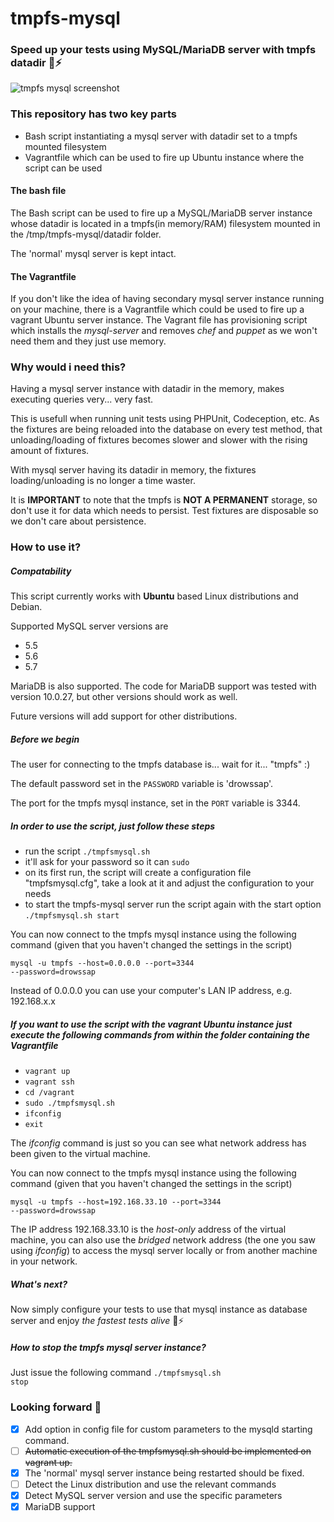 # tmpfs-mysql

### Speed up your tests using MySQL/MariaDB server with tmpfs datadir :runner::zap:

![tmpfs mysql screenshot](http://martingeorg.github.io/tmpfsmysqlscreen-06-2017.png)

### This repository has two key parts
- Bash script instantiating a mysql server with datadir set to a tmpfs mounted filesystem
- Vagrantfile which can be used to fire up Ubuntu instance where the script can be used


#### The bash file
The Bash script can be used to fire up a MySQL/MariaDB server instance whose datadir is located
in a tmpfs(in memory/RAM) filesystem mounted in the /tmp/tmpfs-mysql/datadir folder.

The 'normal' mysql server is kept intact.


#### The Vagrantfile
If you don't like the idea of having secondary mysql server instance running on your machine, there is a Vagrantfile
which could be used to fire up a vagrant Ubuntu server instance.
The Vagrant file has provisioning script which installs the *mysql-server* and removes *chef* and *puppet*
as we won't need them and they just use memory.

### Why would i need this?
Having a mysql server instance with datadir in the memory, makes executing queries very... very fast.

This is usefull when running unit tests using PHPUnit, Codeception, etc. As the fixtures are being reloaded into the
database on every test method, that unloading/loading of fixtures becomes slower and slower with the rising amount of fixtures.

With mysql server having its datadir in memory, the fixtures loading/unloading is no longer a time waster.

It is **IMPORTANT** to note that the tmpfs is **NOT A PERMANENT** storage, so don't use it for data which needs to persist.
Test fixtures are disposable so we don't care about persistence.


### How to use it?

##### Compatability
This script currently works with **Ubuntu** based Linux distributions and Debian.

Supported MySQL server versions are
- 5.5
- 5.6
- 5.7

MariaDB is also supported. The code for MariaDB support was tested with version 10.0.27, but other versions should work as well.

Future versions will add support for other distributions.

##### Before we begin
The user for connecting to the tmpfs database is... wait for it... "tmpfs" :)

The default password set in the <code>PASSWORD</code> variable is 'drowssap'.

The port for the tmpfs mysql instance, set in the <code>PORT</code> variable is 3344.


##### In order to use the script, just follow these steps
- run the script
  <code>./tmpfsmysql.sh</code>
- it'll ask for your password so it can <code>sudo</code>
- on its first run, the script will create a configuration file "tmpfsmysql.cfg", take a look at it and adjust the configuration to your needs
- to start the tmpfs-mysql server run the script again with the start option
  <code>./tmpfsmysql.sh start</code>

You can now connect to the tmpfs mysql instance using the following command (given that you haven't changed the settings in the script)

<code>mysql -u tmpfs --host=0.0.0.0 --port=3344 --password=drowssap</code>

Instead of 0.0.0.0 you can use your computer's LAN IP address, e.g. 192.168.x.x


##### If you want to use the script with the vagrant Ubuntu instance just execute the following commands from within the folder containing the Vagrantfile
- <code>vagrant up</code>
- <code>vagrant ssh</code>
- <code>cd /vagrant</code>
- <code>sudo ./tmpfsmysql.sh</code>
- <code>ifconfig</code>
- <code>exit</code>

The *ifconfig* command is just so you can see what network address has been given to the virtual machine.

You can now connect to the tmpfs mysql instance using the following command (given that you haven't changed the settings in the script)

<code>mysql -u tmpfs --host=192.168.33.10 --port=3344 --password=drowssap</code>

The IP address 192.168.33.10 is the *host-only* address of the virtual machine, you can also use the *bridged* network address (the one you saw using *ifconfig*) to access the mysql server locally or from another machine in your network.


##### What's next?
Now simply configure your tests to use that mysql instance as database server and enjoy *the fastest tests alive* :runner::zap:


##### How to stop the tmpfs mysql server instance?
Just issue the following command <code>./tmpfsmysql.sh stop</code>


### Looking forward :construction:
- [x] Add option in config file for custom parameters to the mysqld starting command.
- [ ] ~~Automatic execution of the tmpfsmysql.sh should be implemented on vagrant up.~~
- [x] The 'normal' mysql server instance being restarted should be fixed.
- [ ] Detect the Linux distribution and use the relevant commands
- [x] Detect MySQL server version and use the specific parameters
- [x] MariaDB support
